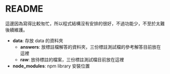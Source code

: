 # README

這邊因為寫得比較匆忙，所以程式結構沒有安排的很好，不過功能少，不至於太難後續維護。


+ **data**: 存放 data 的資料夾
    + **answers**: 放標註檔解答的資料夾，三份標註測試檔的參考解答目前放在這裡
    + **raw**: 放待標註的檔案，三份標註測試檔目前放在這裡
+ **node_modules**: npm library 安裝位置
